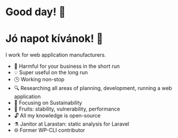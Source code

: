 # Good day! :wave:

# Jó napot kívánok! :wave:

I work for web application manufacturers.

- 👹 Harmful for your business in the short run
- 💡 Super useful on the long run
- 🕒 Working non-stop
- 🔍 Researching all areas of planning, development, running a web application
- 🎯 Focusing on Sustainability
- 🍇 Fruits: stability, vulnerability, performance
- 🔓 All my knowledge is open-source
- ⚗️ Janitor at Larastan: static analysis for Laravel
- 🌐 Former WP-CLI contributor
